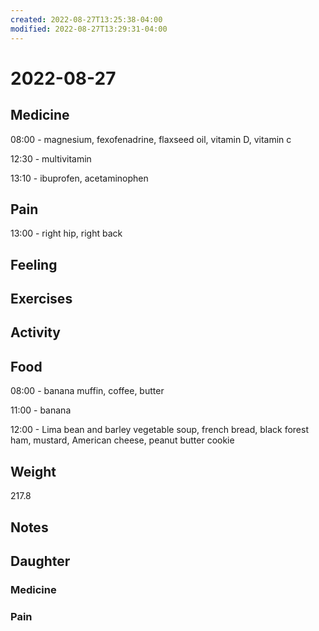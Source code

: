 ```yaml
---
created: 2022-08-27T13:25:38-04:00
modified: 2022-08-27T13:29:31-04:00
---
```


# 2022-08-27

## Medicine

08:00 - magnesium, fexofenadrine, flaxseed oil, vitamin D, vitamin c

12:30 - multivitamin

13:10 - ibuprofen, acetaminophen 

## Pain

13:00 - right hip, right back


## Feeling


## Exercises


## Activity


## Food

08:00 - banana muffin, coffee, butter

11:00 - banana

12:00 - Lima bean and barley vegetable soup, french bread, black forest ham, mustard, American cheese, peanut butter cookie 


## Weight

217.8

## Notes



## Daughter


### Medicine


### Pain
